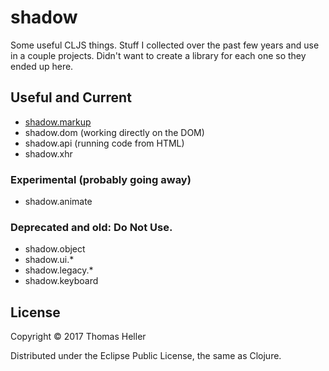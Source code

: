 # shadow

Some useful CLJS things. Stuff I collected over the past few years and use in a couple projects. Didn't want to create a library for each one so they ended up here.

## Useful and Current

- [shadow.markup](https://github.com/thheller/shadow/wiki/shadow.markup)
- shadow.dom (working directly on the DOM)
- shadow.api (running code from HTML)
- shadow.xhr

### Experimental (probably going away)

- shadow.animate

### Deprecated and old: Do Not Use.

- shadow.object
- shadow.ui.*
- shadow.legacy.*
- shadow.keyboard


## License

Copyright © 2017 Thomas Heller

Distributed under the Eclipse Public License, the same as Clojure.
